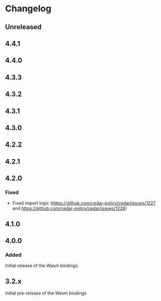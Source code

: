 # Changelog

## Unreleased

## 4.4.1

## 4.4.0

## 4.3.3

## 4.3.2

## 4.3.1

## 4.3.0

## 4.2.2

## 4.2.1

## 4.2.0

### Fixed
- Fixed import logic (https://github.com/cedar-policy/cedar/issues/1227
  and https://github.com/cedar-policy/cedar/issues/1226)

## 4.1.0

## 4.0.0

### Added

Initial release of the Wasm bindings

## 3.2.x

Initial pre-release of the Wasm bindings
